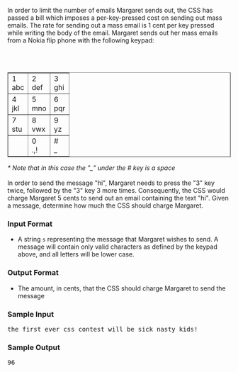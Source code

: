 In order to limit the number of emails Margaret sends out, the CSS has passed a bill which imposes a per-key-pressed cost on sending out mass emails.  The rate for sending out a mass email is 1 cent per key pressed while writing the body of the email.  Margaret sends out her mass emails from a Nokia flip phone with the following keypad:

<br /><br />

<table class="table" border="1" align="center">
<tr>
<td>1<br>abc</td>
<td>2<br>def</td>
<td>3<br>ghi</td>
</tr>
<tr>
<td>4<br>jkl</td>
<td>5<br>mno</td>
<td>6<br>pqr</td>
</tr>
<tr>
<td>7<br>stu</td>
<td>8<br>vwx</td>
<td>9<br>yz</td>
</tr>
<tr>
<td> </td>
<td>0<br>.,!</td>
<td>#<br>_</td>
</tr>
</table>
<i>* Note that in this case the "_" under the # key is a space</i>
<br /><br />
In order to send the message "hi", Margaret needs to press the "3" key twice, followed by the "3" key 3 more times.  Consequently, the CSS would charge Margaret 5 cents to send out an email containing the text "hi".  Given a message, determine how much the CSS should charge Margaret.
<br />
<h3>Input Format</h3>
<ul>
  <li>A string <code>s</code> representing the message that Margaret wishes to send.  A message will contain only valid characters as defined by the keypad above, and all letters will be lower case.</li>
</ul>

<h3>Output Format</h3>
<ul>
  <li>The amount, in cents, that the CSS should charge Margaret to send the message</li>
</ul>


   <h3>Sample Input</h3>
 <pre>the first ever css contest will be sick nasty kids!</pre>

  <h3>Sample Output</h3>
        <pre>96</pre>
